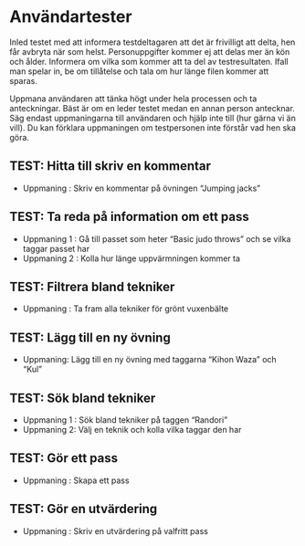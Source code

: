 
# Användartester

Inled testet med att informera testdeltagaren att det är frivilligt att delta, hen får avbryta när som helst. Personuppgifter kommer ej att delas mer än kön och ålder. Informera om vilka som kommer att ta del av testresultaten. Ifall man spelar in, be om tillåtelse och tala om hur länge filen kommer att sparas. 

Uppmana användaren att tänka högt under hela processen och ta anteckningar. Bäst är om en leder testet medan en annan person antecknar. Säg endast uppmaningarna till användaren och hjälp inte till (hur gärna vi än vill). Du kan förklara uppmaningen om testpersonen inte förstår vad hen ska göra. 

## TEST: Hitta till skriv en kommentar
- Uppmaning : Skriv en kommentar på övningen “Jumping jacks”

## TEST: Ta reda på information om ett pass
- Uppmaning 1 : Gå till passet som heter “Basic judo throws” och se vilka taggar passet har
- Uppmaning 2 : Kolla hur länge uppvärmningen kommer ta

## TEST: Filtrera bland tekniker
- Uppmaning : Ta fram alla tekniker för grönt vuxenbälte

## TEST: Lägg till en ny övning 
- Uppmaning: Lägg till en ny övning med taggarna “Kihon Waza” och “Kul”

## TEST: Sök bland tekniker 
- Uppmaning 1 : Sök bland tekniker på taggen “Randori”
- Uppmaning 2: Välj en teknik och kolla vilka taggar den har

## TEST: Gör ett pass 
- Uppmaning : Skapa ett pass 

## TEST: Gör en utvärdering 
- Uppmaning : Skriv en utvärdering på valfritt pass
